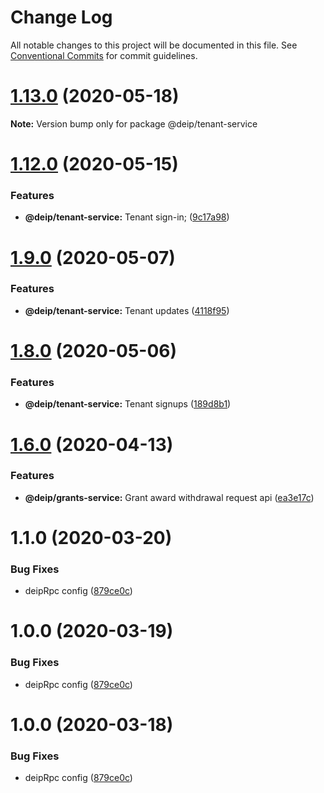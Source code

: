 # Change Log

All notable changes to this project will be documented in this file.
See [Conventional Commits](https://conventionalcommits.org) for commit guidelines.

# [1.13.0](https://gitlab.com/DEIP/deip-client-modules/compare/v1.12.0...v1.13.0) (2020-05-18)

**Note:** Version bump only for package @deip/tenant-service





# [1.12.0](https://gitlab.com/DEIP/deip-client-modules/compare/v1.11.0...v1.12.0) (2020-05-15)


### Features

* **@deip/tenant-service:** Tenant sign-in; ([9c17a98](https://gitlab.com/DEIP/deip-client-modules/commit/9c17a98222fbe61e1bab86814e1714645674ce44))





# [1.9.0](https://gitlab.com/DEIP/deip-client-modules/compare/v1.8.0...v1.9.0) (2020-05-07)


### Features

* **@deip/tenant-service:** Tenant updates ([4118f95](https://gitlab.com/DEIP/deip-client-modules/commit/4118f9574d5dbc791c0bad503704ae6ee90c3ed0))





# [1.8.0](https://gitlab.com/DEIP/deip-client-modules/compare/v1.7.0...v1.8.0) (2020-05-06)


### Features

* **@deip/tenant-service:** Tenant signups ([189d8b1](https://gitlab.com/DEIP/deip-client-modules/commit/189d8b1fe70c790194c739ef2014fa37f907d6d7))





# [1.6.0](https://gitlab.com/DEIP/deip-client-modules/compare/v1.5.0...v1.6.0) (2020-04-13)


### Features

* **@deip/grants-service:** Grant award withdrawal request api ([ea3e17c](https://gitlab.com/DEIP/deip-client-modules/commit/ea3e17c007b7df29ffdc001d73cd725c705c25ee))





# 1.1.0 (2020-03-20)


### Bug Fixes

* deipRpc config ([879ce0c](https://gitlab.com/DEIP/deip-client-modules/commit/879ce0c369bdfa741f7044f4b14fa2990c767f99))





# 1.0.0 (2020-03-19)


### Bug Fixes

* deipRpc config ([879ce0c](https://gitlab.com/DEIP/deip-client-modules/commit/879ce0c369bdfa741f7044f4b14fa2990c767f99))





# 1.0.0 (2020-03-18)


### Bug Fixes

* deipRpc config ([879ce0c](https://gitlab.com/DEIP/deip-client-modules/commit/879ce0c369bdfa741f7044f4b14fa2990c767f99))
